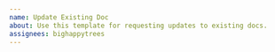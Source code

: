 ```yaml
---
name: Update Existing Doc
about: Use this template for requesting updates to existing docs.
assignees: bighappytrees
---
```


<!-- Please include any information you would like included or updated -->
